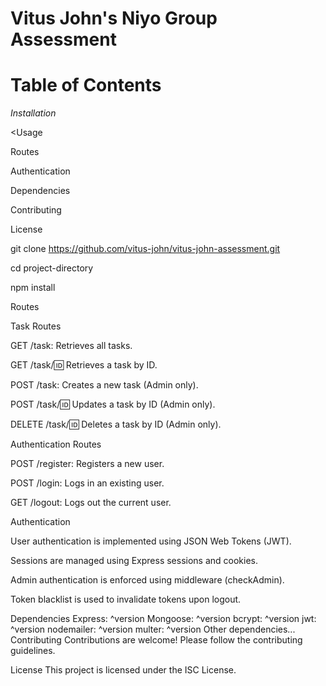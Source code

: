 <h1> Vitus John's Niyo Group Assessment</h1>

<h1>Table of Contents</h1>

<i>Installation</i>

<Usage

Routes

Authentication

Dependencies

Contributing

License

git clone https://github.com/vitus-john/vitus-john-assessment.git

cd project-directory

npm install

Routes

Task Routes

GET /task: Retrieves all tasks.

GET /task/:id: Retrieves a task by ID.

POST /task: Creates a new task (Admin only).

POST /task/:id: Updates a task by ID (Admin only).

DELETE /task/:id: Deletes a task by ID (Admin only).

Authentication Routes

POST /register: Registers a new user.

POST /login: Logs in an existing user.

GET /logout: Logs out the current user.

Authentication

User authentication is implemented using JSON Web Tokens (JWT).

Sessions are managed using Express sessions and cookies.

Admin authentication is enforced using middleware (checkAdmin).

Token blacklist is used to invalidate tokens upon logout.

Dependencies
Express: ^version
Mongoose: ^version
bcrypt: ^version
jwt: ^version
nodemailer: ^version
multer: ^version
Other dependencies...
Contributing
Contributions are welcome! Please follow the contributing guidelines.

License
This project is licensed under the ISC License.

